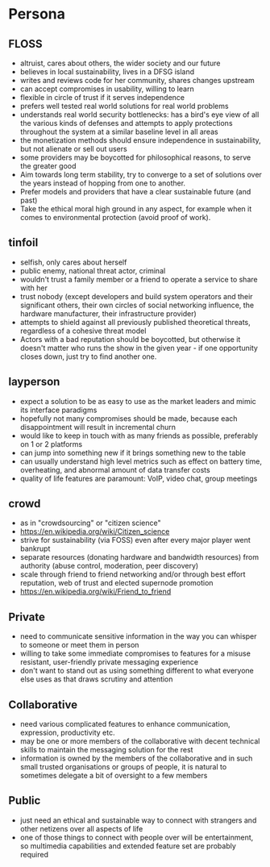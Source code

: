 # Persona

## FLOSS

* altruist, cares about others, the wider society and our future
* believes in local sustainability, lives in a DFSG island
* writes and reviews code for her community, shares changes upstream
* can accept compromises in usability, willing to learn
* flexible in circle of trust if it serves independence
* prefers well tested real world solutions for real world problems
* understands real world security bottlenecks: has a bird's eye view of all the various kinds of defenses and attempts to apply protections throughout the system at a similar baseline level in all areas
* the monetization methods should ensure independence in sustainability, but not alienate or sell out users
* some providers may be boycotted for philosophical reasons, to serve the greater good
* Aim towards long term stability, try to converge to a set of solutions over the years instead of hopping from one to another.
* Prefer models and providers that have a clear sustainable future (and past)
* Take the ethical moral high ground in any aspect, for example when it comes to environmental protection (avoid proof of work).

## tinfoil

* selfish, only cares about herself
* public enemy, national threat actor, criminal
* wouldn't trust a family member or a friend to operate a service to share with her
* trust nobody (except developers and build system operators and their significant others, their own circles of social networking influence, the hardware manufacturer, their infrastructure provider)
* attempts to shield against all previously published theoretical threats, regardless of a cohesive threat model
* Actors with a bad reputation should be boycotted, but otherwise it doesn't matter who runs the show in the given year - if one opportunity closes down, just try to find another one.

## layperson

* expect a solution to be as easy to use as the market leaders and mimic its interface paradigms
* hopefully not many compromises should be made, because each disappointment will result in incremental churn
* would like to keep in touch with as many friends as possible, preferably on 1 or 2 platforms
* can jump into something new if it brings something new to the table
* can usually understand high level metrics such as effect on battery time, overheating, and abnormal amount of data transfer costs
* quality of life features are paramount: VoIP, video chat, group meetings

## crowd

* as in "crowdsourcing" or "citizen science"
* https://en.wikipedia.org/wiki/Citizen_science
* strive for sustainability (via FOSS) even after every major player went bankrupt
* separate resources (donating hardware and bandwidth resources) from authority (abuse control, moderation, peer discovery)
* scale through friend to friend networking and/or through best effort reputation, web of trust and elected supernode promotion
* https://en.wikipedia.org/wiki/Friend_to_friend

## Private

* need to communicate sensitive information in the way you can whisper to someone or meet them in person
* willing to take some immediate compromises to features for a misuse resistant, user-friendly private messaging experience
* don't want to stand out as using something different to what everyone else uses as that draws scrutiny and attention

## Collaborative

* need various complicated features to enhance communication, expression, productivity etc.
* may be one or more members of the collaborative with decent technical skills to maintain the messaging solution for the rest
* information is owned by the members of the collaborative and in such small trusted organisations or groups of people, it is natural to sometimes delegate a bit of oversight to a few members

## Public

* just need an ethical and sustainable way to connect with strangers and other netizens over all aspects of life
* one of those things to connect with people over will be entertainment, so multimedia capabilities and extended feature set are probably required
